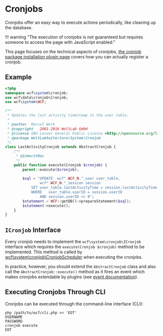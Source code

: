 # Cronjobs

Cronjobs offer an easy way to execute actions periodically, like cleaning up the database.

!!! warning "The execution of cronjobs is not guaranteed but requires someone to access the page with JavaScript enabled."

This page focuses on the technical aspects of cronjobs, [the cronjob package installation plugin page](../../package/pip/cronjob.md) covers how you can actually register a cronjob.


## Example

```php
<?php
namespace wcf\system\cronjob;
use wcf\data\cronjob\Cronjob;
use wcf\system\WCF;

/**
 * Updates the last activity timestamp in the user table.
 * 
 * @author	Marcel Werk
 * @copyright	2001-2016 WoltLab GmbH
 * @license	GNU Lesser General Public License <http://opensource.org/licenses/lgpl-license.php>
 * @package	WoltLabSuite\Core\System\Cronjob
 */
class LastActivityCronjob extends AbstractCronjob {
	/**
	 * @inheritDoc
	 */
	public function execute(Cronjob $cronjob) {
		parent::execute($cronjob);
		
		$sql = "UPDATE	wcf".WCF_N."_user user_table,
				wcf".WCF_N."_session session
			SET	user_table.lastActivityTime = session.lastActivityTime
			WHERE	user_table.userID = session.userID
				AND session.userID <> 0";
		$statement = WCF::getDB()->prepareStatement($sql);
		$statement->execute();
	}
}

```


## `ICronjob` Interface

Every cronjob needs to implement the `wcf\system\cronjob\ICronjob` interface which requires the `execute(Cronjob $cronjob)` method to be implemented.
This method is called by [wcf\system\cronjob\CronjobScheduler](https://github.com/WoltLab/WCF/blob/master/wcfsetup/install/files/lib/system/cronjob/CronjobScheduler.class.php) when executing the cronjobs.

In practice, however, you should extend the `AbstractCronjob` class and also call the `AbstractCronjob::execute()` method as it fires an event which makes cronjobs extendable by plugins (see [event documentation](events.md)).


## Executing Cronjobs Through CLI

Cronjobs can be executed through the command-line interface (CLI):

```
php /path/to/wcf/cli.php << 'EOT'
USERNAME
PASSWORD
cronjob execute
EOT
```